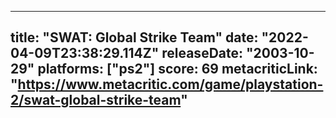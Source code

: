 
---
title: "SWAT: Global Strike Team"
date: "2022-04-09T23:38:29.114Z"
releaseDate: "2003-10-29"
platforms: ["ps2"]
score: 69
metacriticLink: "https://www.metacritic.com/game/playstation-2/swat-global-strike-team"
---
